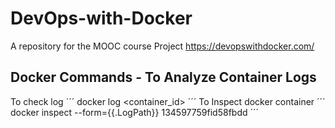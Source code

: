 # DevOps-with-Docker
A repository for the MOOC course Project https://devopswithdocker.com/

## Docker Commands - To Analyze Container Logs
To check log
´´´
docker log <container_id>
´´´
To Inspect docker container
´´´
docker inspect --form={{.LogPath}} 134597759fid58fbdd
´´´

